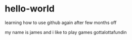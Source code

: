 # hello-world
learning how to use github again after few months off


my name is james and i like to play games
gottalottafundin
